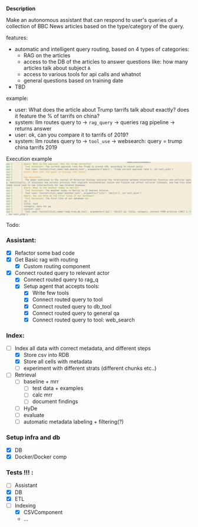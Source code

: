 **Description**

Make an autonomous assistant that can respond to user's queries of a collection of BBC News articles based on the type/category of the query.

features:
  - automatic and intelligent query routing, based on 4 types of categories: 
    - RAG on the articles
    - access to the DB of the articles to answer questions like: how many articles talk about subject `A`
    - access to various tools for api calls and whatnot
    - general questions based on training date
  - TBD  

example:
- user: What does the article about Trump tarrifs talk about exactly? does it feature the % of tarrifs on china?
- system: llm routes query to -> `rag_query` -> queries rag pipeline -> returns answer
- user: ok, can you compare it to tarrifs of 2019? 
- system: llm routes query to -> `tool_use` -> websearch: query = trump china tarrifs 2019

Execution example
![Execution](images/exec.png)


Todo: 

### Assistant: 
  - [X] Refactor some bad code
  - [X] Get Basic rag with routing 
    - [X] Custom routing component 
  - [X] Connect routed query to relevant actor
    - [X] Connect routed query to rag_q 
    - [X] Setup agent that accepts tools: 
      - [X] Write few tools
      - [X] Connect routed query to tool 
      - [X] Connect routed query to db_tool 
      - [X] Connect routed query to general qa 
      - [X] Connect routed query to tool: web_search 

### Index:
  - [ ] Index all data with correct metadata, and different steps
      - [X] Store csv into RDB
      - [X] Store all cells with metadata
      - [ ] experiment with different strats (different chunks etc..)

  - [ ] Retrieval
      - [ ] baseline + mrr
          - [ ] test data + examples
          - [ ] calc mrr
          - [ ] document findings
      - [ ] HyDe 
      - [ ] evaluate
      - [ ] automatic metadata labeling + filtering(?)

### Setup infra and db
  - [X] DB 
  - [X] Docker/Docker comp

### Tests !!! : 

  - [ ] Assistant 
  - [X] DB
  - [X] ETL 
  - [ ] Indexing  
      - [X] CSVComponent
      - ...


